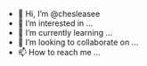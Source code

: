 - 👋 Hi, I’m @chesleasee
- 👀 I’m interested in ...
- 🌱 I’m currently learning ...
- 💞️ I’m looking to collaborate on ...
- 📫 How to reach me ...

<!---
chesleasee/chesleasee is a ✨ special ✨ repository because its `README.md` (this file) appears on your GitHub profile.
You can click the Preview link to take a look at your changes.
--->
